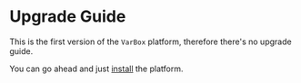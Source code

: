 # Upgrade Guide

This is the first version of the `VarBox` platform, therefore there's no upgrade guide.

You can go ahead and just [install](/docs/{{version}}/installation) the platform.

